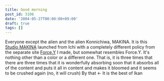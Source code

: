 ```yaml
---
title: Good morning
post_id: 3106
date: '2004-05-27T00:00:00+09:00'
draft: true
tags: []
---
```


Everyone except the alien and the alien Konnichiwa, MAKINA. It is this [Studio MAKINA](studio-makina) launched from Ichi with a completely different policy from the separate site [Force.Y](https://danmaq.com/force-y) I made, but somewhat resembles Force.Y. It's nothing other than a color or a different one. That is, it is three times that there are three times that it is wonderfully absorbing soon that it absorbs all of the content and puts it all in content and makes it bloomed and it seems to be crushed again (no, it will crush) By that ← It is the best of Ikan
